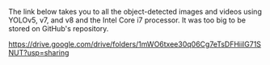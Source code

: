The link below takes you to all the object-detected images and videos using YOLOv5, v7, and v8 and the Intel Core i7 processor.
It was too big to be stored on GitHub's repository.

https://drive.google.com/drive/folders/1mWO6txee30q06Cg7eTsDFHiilG71SNUT?usp=sharing
